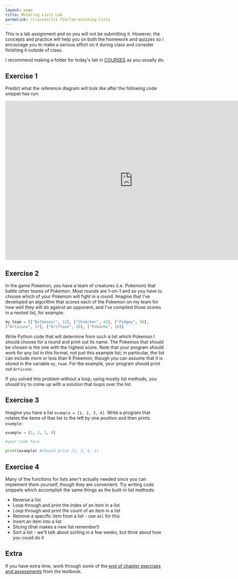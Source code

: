 ```yaml
---
layout: page
title: Mutating Lists Lab 
permalink: /classes/111-f24/lab-mutating-lists
---
```


This is a lab assignment and so you will not be submitting it.
However, the concepts and practice will help you on both the homework and quizzes so I encourage you to make a serious effort on it during class and consider finishing it outside of class.

I recommend making a folder for today's lab in [COURSES](getting-started) as you usually do.

## Exercise 1
Predict what the reference diagram will look like after the following code snippet has run:
<iframe width="800" height="500" frameborder="0" src="https://pythontutor.com/iframe-embed.html#code=my_list%20%3D%20%5B1,%202,%203,%204%5D%0Amy_other_list%20%3D%20my_list%0Amy_list%5B0%5D%20%3D%205%0Amy_other_list%5B1%5D%20%3D%204&codeDivHeight=400&codeDivWidth=350&cumulative=false&curInstr=0&heapPrimitives=true&origin=opt-frontend.js&py=3&rawInputLstJSON=%5B%5D&textReferences=false"> </iframe>

## Exercise 2
In the game Pokemon, you have a team of creatures (i.e. Pokemon) that battle other teams of
Pokemon. 
Most rounds are 1-on-1 and so you have to choose which of your Pokemon will fight in
a round. 
Imagine that I’ve developed an algorithm that scores each of the Pokemon on my team
for how well they will do against an opponent, and I’ve compiled those scores in a nested list, for
example:

```python
my_team = [["Bulbasaur", 32], ["Chimchar", 45], ["Pidgey", 36],
["Articuno", 57], ["Drifloon", 20], ["Pikachu", 18]]
```

Write Python code that will determine from such a list which Pokemon I should choose for a
round and print out its name. The Pokemon that should be chosen is the one with the highest
score. Note that your program should work for any list in this format, not just this example list;
in particular, the list can include more or less than 6 Pokemon, though you can assume that it is
stored in the variable `my_team`. For the example, your program should print out `Articuno`.

If you solved this problem without a loop, using mostly list methods, you should try to come up with a solution that loops over the list.

## Exercise 3
Imagine you have a list `example = [1, 2, 3, 4]`. Write a program that rotates the items of that list to the left by one position and then prints `example`:

```python
example = [1, 2, 3, 4]

#your code here

print(example) #should print [2, 3, 4, 1]
```

## Exercise 4
Many of the functions for lists aren't actually needed since you can implement them yourself, though they are convenient.
Try writing code snippets which accomplish the same things as the built-in list methods:
* Reverse a list
* Loop through and print the index of an item in a list
* Loop through and print the count of an item in a list
* Remove a specific item from a list - use `del` for this
* Insert an item into a list
* Slicing (that makes a new list remember!)
* Sort a list - we'll talk about sorting in a few weeks, but think about how you could do it

## Extra
If you have extra time, work through some of the [end of chapter exercises and assessments](https://moodle.carleton.edu/mod/lti/view.php?id=968100) from the textbook.